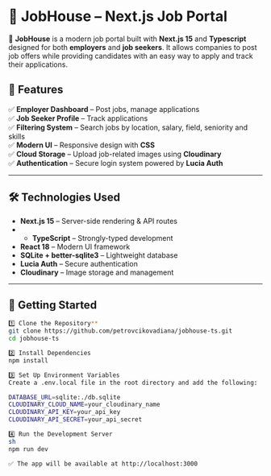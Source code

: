 # 🏡 JobHouse – Next.js Job Portal

🚀 **JobHouse** is a modern job portal built with **Next.js 15** and **Typescript** designed for both **employers** and **job seekers**. It allows companies to post job offers while providing candidates with an easy way to apply and track their applications.


## 🌟 Features
✅ **Employer Dashboard** – Post jobs, manage applications  
✅ **Job Seeker Profile** – Track applications  
✅ **Filtering System** – Search jobs by location, salary, field, seniority and skills  
✅ **Modern UI** – Responsive design with **CSS**  
✅ **Cloud Storage** – Upload job-related images using **Cloudinary**  
✅ **Authentication** – Secure login system powered by **Lucia Auth**  

---

## 🛠️ Technologies Used
- **Next.js 15** – Server-side rendering & API routes
- - **TypeScript** – Strongly-typed development  
- **React 18** – Modern UI framework  
- **SQLite + better-sqlite3** – Lightweight database  
- **Lucia Auth** – Secure authentication  
- **Cloudinary** – Image storage and management  

---

## 🚀 Getting Started
```sh
1️⃣ Clone the Repository**
git clone https://github.com/petrovcikovadiana/jobhouse-ts.git
cd jobhouse-ts

2️⃣ Install Dependencies
npm install

3️⃣ Set Up Environment Variables
Create a .env.local file in the root directory and add the following:

DATABASE_URL=sqlite:./db.sqlite
CLOUDINARY_CLOUD_NAME=your_cloudinary_name
CLOUDINARY_API_KEY=your_api_key
CLOUDINARY_API_SECRET=your_api_secret

4️⃣ Run the Development Server
sh
npm run dev

✅ The app will be available at http://localhost:3000


